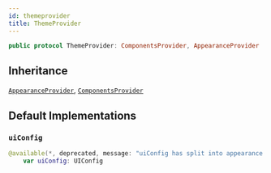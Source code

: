 ```yaml
---
id: themeprovider 
title: ThemeProvider
--- 
```


``` swift
public protocol ThemeProvider: ComponentsProvider, AppearanceProvider 
```

## Inheritance

[`AppearanceProvider`](AppearanceProvider), [`ComponentsProvider`](ComponentsProvider)

## Default Implementations

### `uiConfig`

``` swift
@available(*, deprecated, message: "uiConfig has split into appearance and components")
    var uiConfig: UIConfig 
```
